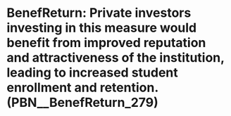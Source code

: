 # BenefReturn: __Private investors investing in this measure would benefit from improved reputation and attractiveness of the institution, leading to increased student enrollment and retention.__ (PBN__BenefReturn_279)

